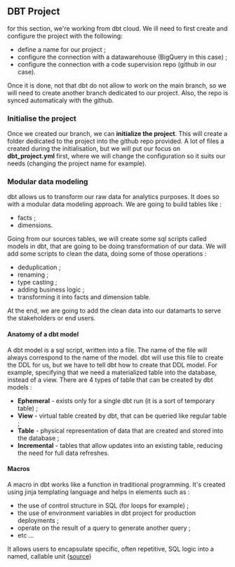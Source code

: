## DBT Project 
for this section, we're working from dbt cloud. We ill need to first create and configure the project with the following:
* define a name for our project ;
* configure the connection with a datawarehouse (BigQuery in this case) ;
* configure the connection with a code supervision repo (github in our case).

Once it is done, not that dbt do not allow to work on the main branch, so we will need to create another branch dedicated to our project. 
Also, the repo is synced automaticaly with the github.

### Initialise the project
Once we created our branch, we can **initialize the project**. This will create a folder dedicated to the project into the github repo provided.
A lot of files a created during the initialisation, but we will put our focus on **dbt_project.yml** first, where we will change the configuration
so it suits our needs (changing the project name for example).

### Modular data modeling
dbt allows us to transform our raw data for analytics purposes. It does so with a modular data modeling approach. We are going to build tables like : 
* facts ;
* dimensions.

Going from our sources tables, we will create some sql scripts called models in dbt, that are going to be doing transformation of our data. We will add
some scripts to clean the data, doing some of those operations : 
* deduplication ;
* renaming ;
* type casting ;
* adding business logic ;
* transforming it into facts and dimension table.

At the end, we are going to add the clean data into our datamarts to serve the stakeholders or end users.

#### Anatomy of a dbt model
A dbt model is a sql script, written into a file. The name of the file will always correspond to the name of the model.
dbt will use this file to create the DDL for us, but we have to tell dbt how to create that DDL model. For example, specifying that 
we need a materialized table into the database, instead of a view. There are 4 types of table that can be created by dbt models :
* **Ephemeral** - exists only for a single dbt run (it is a sort of temporary table) ;
* **View** - virtual table created by dbt, that can be queried like regular table ;
* **Table** - physical representation of data that are created and stored into the database ;
* **Incremental** - tables that allow updates into an existing table, reducing the need for full data refreshes.

#### Macros
A macro in dbt works like a function in traditional programming. It's created using jinja templating language and helps in elements such as :
* the use of control structure in SQL (for loops for example) ;
* the use of environment variables in dbt project for production deployments ;
* operate on the result of a query to generate another query ;
* etc ...

It allows users to encapsulate specific, often repetitive, SQL logic into a named, callable unit ([source](https://popsql.com/blog/dbt-macros))